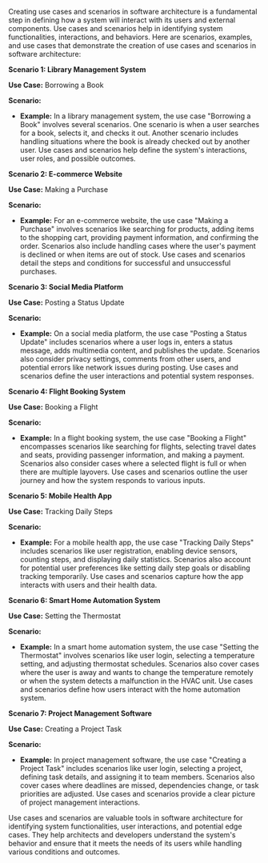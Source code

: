 Creating use cases and scenarios in software architecture is a fundamental step in defining how a system will interact with its users and external components. Use cases and scenarios help in identifying system functionalities, interactions, and behaviors. Here are scenarios, examples, and use cases that demonstrate the creation of use cases and scenarios in software architecture:

**Scenario 1: Library Management System**

**Use Case:** Borrowing a Book

**Scenario:**

- **Example:** In a library management system, the use case "Borrowing a Book" involves several scenarios. One scenario is when a user searches for a book, selects it, and checks it out. Another scenario includes handling situations where the book is already checked out by another user. Use cases and scenarios help define the system's interactions, user roles, and possible outcomes.

**Scenario 2: E-commerce Website**

**Use Case:** Making a Purchase

**Scenario:**

- **Example:** For an e-commerce website, the use case "Making a Purchase" involves scenarios like searching for products, adding items to the shopping cart, providing payment information, and confirming the order. Scenarios also include handling cases where the user's payment is declined or when items are out of stock. Use cases and scenarios detail the steps and conditions for successful and unsuccessful purchases.

**Scenario 3: Social Media Platform**

**Use Case:** Posting a Status Update

**Scenario:**

- **Example:** On a social media platform, the use case "Posting a Status Update" includes scenarios where a user logs in, enters a status message, adds multimedia content, and publishes the update. Scenarios also consider privacy settings, comments from other users, and potential errors like network issues during posting. Use cases and scenarios define the user interactions and potential system responses.

**Scenario 4: Flight Booking System**

**Use Case:** Booking a Flight

**Scenario:**

- **Example:** In a flight booking system, the use case "Booking a Flight" encompasses scenarios like searching for flights, selecting travel dates and seats, providing passenger information, and making a payment. Scenarios also consider cases where a selected flight is full or when there are multiple layovers. Use cases and scenarios outline the user journey and how the system responds to various inputs.

**Scenario 5: Mobile Health App**

**Use Case:** Tracking Daily Steps

**Scenario:**

- **Example:** For a mobile health app, the use case "Tracking Daily Steps" includes scenarios like user registration, enabling device sensors, counting steps, and displaying daily statistics. Scenarios also account for potential user preferences like setting daily step goals or disabling tracking temporarily. Use cases and scenarios capture how the app interacts with users and their health data.

**Scenario 6: Smart Home Automation System**

**Use Case:** Setting the Thermostat

**Scenario:**

- **Example:** In a smart home automation system, the use case "Setting the Thermostat" involves scenarios like user login, selecting a temperature setting, and adjusting thermostat schedules. Scenarios also cover cases where the user is away and wants to change the temperature remotely or when the system detects a malfunction in the HVAC unit. Use cases and scenarios define how users interact with the home automation system.

**Scenario 7: Project Management Software**

**Use Case:** Creating a Project Task

**Scenario:**

- **Example:** In project management software, the use case "Creating a Project Task" includes scenarios like user login, selecting a project, defining task details, and assigning it to team members. Scenarios also cover cases where deadlines are missed, dependencies change, or task priorities are adjusted. Use cases and scenarios provide a clear picture of project management interactions.

Use cases and scenarios are valuable tools in software architecture for identifying system functionalities, user interactions, and potential edge cases. They help architects and developers understand the system's behavior and ensure that it meets the needs of its users while handling various conditions and outcomes.